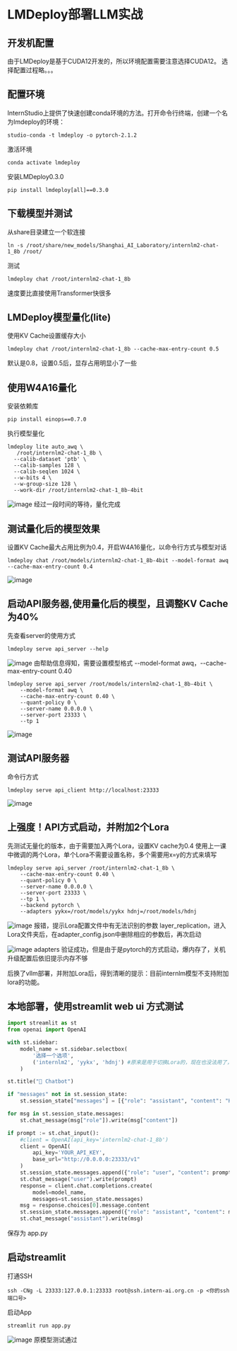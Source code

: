 # LMDeploy部署LLM实战

## 开发机配置
由于LMDeploy是基于CUDA12开发的，所以环境配置需要注意选择CUDA12。
选择配置过程略。。。

## 配置环境
InternStudio上提供了快速创建conda环境的方法。打开命令行终端，创建一个名为lmdeploy的环境：
```shall
studio-conda -t lmdeploy -o pytorch-2.1.2
```
激活环境
```shall
conda activate lmdeploy
```

安装LMDeploy0.3.0
```shall
pip install lmdeploy[all]==0.3.0
```

## 下载模型并测试
从share目录建立一个软连接
```shall
ln -s /root/share/new_models/Shanghai_AI_Laboratory/internlm2-chat-1_8b /root/
```

测试
```shall
lmdeploy chat /root/internlm2-chat-1_8b
```
速度要比直接使用Transformer快很多

## LMDeploy模型量化(lite)
使用KV Cache设置缓存大小
```shall
lmdeploy chat /root/internlm2-chat-1_8b --cache-max-entry-count 0.5
```
默认是0.8，设置0.5后，显存占用明显小了一些

## 使用W4A16量化
安装依赖库
```shall
pip install einops==0.7.0
```

执行模型量化
```shall
lmdeploy lite auto_awq \
   /root/internlm2-chat-1_8b \
  --calib-dataset 'ptb' \
  --calib-samples 128 \
  --calib-seqlen 1024 \
  --w-bits 4 \
  --w-group-size 128 \
  --work-dir /root/internlm2-chat-1_8b-4bit
```
![image](images/tuorial5_1.png)
经过一段时间的等待，量化完成

## 测试量化后的模型效果
设置KV Cache最大占用比例为0.4，开启W4A16量化，以命令行方式与模型对话
```shall
lmdeploy chat /root/models/internlm2-chat-1_8b-4bit --model-format awq --cache-max-entry-count 0.4
```
![image](images/tuorial5_2.png)

## 启动API服务器,使用量化后的模型，且调整KV Cache为40%
先查看server的使用方式
```shall
lmdeploy serve api_server --help
```
![image](images/tuorial5_3.png)
由帮助信息得知，需要设置模型格式 --model-format awq，--cache-max-entry-count 0.40

```shall
lmdeploy serve api_server /root/models/internlm2-chat-1_8b-4bit \
    --model-format awq \
    --cache-max-entry-count 0.40 \
    --quant-policy 0 \
    --server-name 0.0.0.0 \
    --server-port 23333 \
    --tp 1
```
![image](images/tuorial5_4.png)

## 测试API服务器
命令行方式
```shall
lmdeploy serve api_client http://localhost:23333
```
![image](images/tuorial5_5.png)

## 上强度！API方式启动，并附加2个Lora
先测试无量化的版本，由于需要加入两个Lora，设置KV cache为0.4
使用上一课中微调的两个Lora，单个Lora不需要设置名称，多个需要用x=y的方式来填写
```shall
lmdeploy serve api_server /root/internlm2-chat-1_8b \
    --cache-max-entry-count 0.40 \
    --quant-policy 0 \
    --server-name 0.0.0.0 \
    --server-port 23333 \
    --tp 1 \
    --backend pytorch \ 
    --adapters yykx=/root/models/yykx hdnj=/root/models/hdnj
```
![image](images/tuorial5_8.png)
报错，提示Lora配置文件中有无法识别的参数 layer_replication，进入Lora文件夹后，在adapter_config.json中删除相应的参数后，再次启动

![image](images/tuorial5_6.png)
adapters 验证成功，但是由于是pytorch的方式启动，爆内存了，关机升级配置后依旧提示内存不够

后换了vllm部署，并附加Lora后，得到清晰的提示：目前internlm模型不支持附加lora的功能。

## 本地部署，使用streamlit web ui 方式测试
```python
import streamlit as st
from openai import OpenAI

with st.sidebar:
    model_name = st.sidebar.selectbox(
        '选择一个选项',
        ('internlm2', 'yykx', 'hdnj') #原来是用于切换Lora的，现在也没法用了，留作以后功能完善后再测试
    )

st.title("💬 Chatbot")

if "messages" not in st.session_state:
    st.session_state["messages"] = [{"role": "assistant", "content": "How can I help you?"}]

for msg in st.session_state.messages:
    st.chat_message(msg["role"]).write(msg["content"])

if prompt := st.chat_input():
    #client = OpenAI(api_key='internlm2-chat-1_8b')
    client = OpenAI(
        api_key='YOUR_API_KEY',
        base_url="http://0.0.0.0:23333/v1"
    )
    st.session_state.messages.append({"role": "user", "content": prompt})
    st.chat_message("user").write(prompt)
    response = client.chat.completions.create(
        model=model_name,
        messages=st.session_state.messages)
    msg = response.choices[0].message.content
    st.session_state.messages.append({"role": "assistant", "content": msg})
    st.chat_message("assistant").write(msg)
```
保存为 app.py
## 启动streamlit
打通SSH
```shall
ssh -CNg -L 23333:127.0.0.1:23333 root@ssh.intern-ai.org.cn -p <你的ssh端口号>
```
启动App
```shall
streamlit run app.py
```
![image](images/tuorial5_7.png)
原模型测试通过
